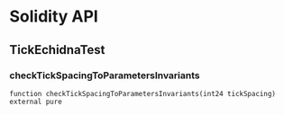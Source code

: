 # Solidity API

## TickEchidnaTest

### checkTickSpacingToParametersInvariants

```solidity
function checkTickSpacingToParametersInvariants(int24 tickSpacing) external pure
```

